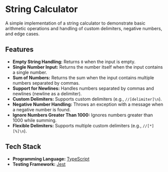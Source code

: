 # String Calculator

A simple implementation of a string calculator to demonstrate basic arithmetic operations and handling of custom delimiters, negative numbers, and edge cases.

## Features

- **Empty String Handling:** Returns `0` when the input is empty.
- **Single Number Input:** Returns the number itself when the input contains a single number.
- **Sum of Numbers:** Returns the sum when the input contains multiple numbers separated by commas.
- **Support for Newlines:** Handles numbers separated by commas and newlines (newline as a delimiter).
- **Custom Delimiters:** Supports custom delimiters (e.g., `//[delimiter]\n`).
- **Negative Number Handling:** Throws an exception with a message when a negative number is found.
- **Ignore Numbers Greater Than 1000:** Ignores numbers greater than 1000 while summing.
- **Flexible Delimiters:** Supports multiple custom delimiters (e.g., `//[*][%]\n`).

## Tech Stack

- **Programming Language:** [TypeScript](https://www.typescriptlang.org/)
- **Testing Framework:** [Jest](https://jestjs.io/)
